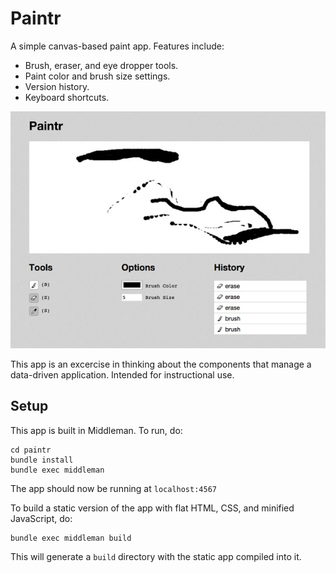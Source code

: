 # Paintr

A simple canvas-based paint app. Features include:

- Brush, eraser, and eye dropper tools.
- Paint color and brush size settings.
- Version history.
- Keyboard shortcuts.

![Paintr](screenshot.jpg)


This app is an excercise in thinking about the components that manage a data-driven application. Intended for instructional use.

## Setup

This app is built in Middleman. To run, do:

```
cd paintr
bundle install
bundle exec middleman
```

The app should now be running at `localhost:4567`

To build a static version of the app with flat HTML, CSS, and minified JavaScript, do:

```
bundle exec middleman build
```

This will generate a `build` directory with the static app compiled into it.